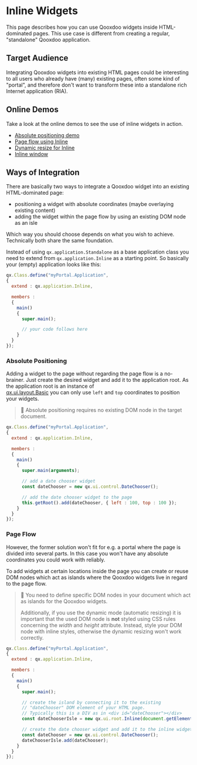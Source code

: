 # Inline Widgets

This page describes how you can use Qooxdoo widgets inside HTML-dominated pages.
This use case is different from creating a regular, "standalone" Qooxdoo
application.

## Target Audience

Integrating Qooxdoo widgets into existing HTML pages could be interesting to all
users who already have (many) existing pages, often some kind of "portal", and
therefore don't want to transform these into a standalone rich Internet
application (RIA).

## Online Demos

Take a look at the online demos to see the use of inline widgets in action.

- [Absolute positioning demo](apps://demobrowser/demo/root/Page.html)
- [Page flow using Inline](apps://demobrowser/demo/root/Inline.html)
- [Dynamic resize for Inline](apps://demobrowser/demo/root/Inline_Dynamic_Resize.html)
- [Inline window](apps://demobrowser/demo/root/Inline_Window.html)

## Ways of Integration

There are basically two ways to integrate a Qooxdoo widget into an existing
HTML-dominated page:

- positioning a widget with absolute coordinates (maybe overlaying existing
  content)
- adding the widget within the page flow by using an existing DOM node as an
  isle

Which way you should choose depends on what you wish to achieve. Technically
both share the same foundation.

Instead of using `qx.application.Standalone` as a base application class you
need to extend from `qx.application.Inline` as a starting point. So basically
your (empty) application looks like this:

```javascript
qx.Class.define("myPortal.Application",
{
  extend : qx.application.Inline,

  members :
  {
    main()
    {
      super.main();

      // your code follows here
    }
  }
});
```

### Absolute Positioning

Adding a widget to the page without regarding the page flow is a no-brainer.
Just create the desired widget and add it to the application root. As the
application root is an instance of  
[qx.ui.layout.Basic](apps://apiviewer/#qx.ui.layout.Basic) you can only use
`left` and `top` coordinates to position your widgets.

> :memo: Absolute positioning requires no existing DOM node in the target document.

```javascript
qx.Class.define("myPortal.Application",
{
  extend : qx.application.Inline,

  members :
  {
    main()
    {
      super.main(arguments);

      // add a date chooser widget
      const dateChooser = new qx.ui.control.DateChooser();

      // add the date chooser widget to the page
      this.getRoot().add(dateChooser, { left : 100, top : 100 });
    }
  }
});
```

### Page Flow

However, the former solution won't fit for e.g. a portal where the page is
divided into several parts. In this case you won't have any absolute coordinates
you could work with reliably.

To add widgets at certain locations inside the page you can create or reuse DOM
nodes which act as islands where the Qooxdoo widgets live in regard to the page
flow.

> :memo: You need to define specific DOM nodes in your document which act as islands
> for the Qooxdoo widgets.
>
> Additionally, if you use the dynamic mode (automatic resizing) it is important
> that the used DOM node is **not** styled using CSS rules concerning the
> _width_ and _height_ attribute. Instead, style your DOM node with inline
> styles, otherwise the dynamic resizing won't work correctly.

```javascript
qx.Class.define("myPortal.Application",
{
  extend : qx.application.Inline,

  members :
  {
    main()
    {
      super.main();

      // create the island by connecting it to the existing
      // "dateChooser" DOM element of your HTML page.
      // Typically this is a DIV as in <div id="dateChooser"></div>
      const dateChooserIsle = new qx.ui.root.Inline(document.getElementById("dateChooser"));

      // create the date chooser widget and add it to the inline widget (=island)
      const dateChooser = new qx.ui.control.DateChooser();
      dateChooserIsle.add(dateChooser);
    }
  }
});
```
